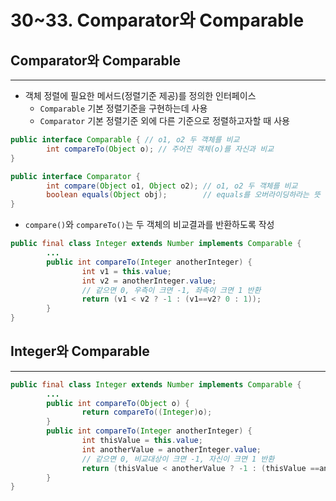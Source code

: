 # 30~33. Comparator와 Comparable

## Comparator와 Comparable

---

- 객체 정렬에 필요한 메서드(정렬기준 제공)를 정의한 인터페이스
    - `Comparable` 기본 정렬기준을 구현하는데 사용
    - `Comparator` 기본 정렬기준 외에 다른 기준으로 정렬하고자할 때 사용

```java
public interface Comparable { // o1, o2 두 객체를 비교
		int compareTo(Object o); // 주어진 객체(o)를 자신과 비교
}

public interface Comparator {
		int compare(Object o1, Object o2); // o1, o2 두 객체를 비교
		boolean equals(Object obj);        // equals를 오버라이딩하라는 뜻
}
```

- `compare()`와 `compareTo()`는 두 객체의 비교결과를 반환하도록 작성

```java
public final class Integer extends Number implements Comparable {
		...
		public int compareTo(Integer anotherInteger) {
				int v1 = this.value;
				int v2 = anotherInteger.value;
				// 같으면 0, 우측이 크면 -1, 좌측이 크면 1 반환
				return (v1 < v2 ? -1 : (v1==v2? 0 : 1));
		}
}
```

## Integer와 Comparable

---

```java
public final class Integer extends Number implements Comparable {
		...
		public int compareTo(Object o) {
				return compareTo((Integer)o);
		}
		public int compareTo(Integer anotherInteger) {
				int thisValue = this.value;
				int anotherValue = anotherInteger.value;
				// 같으면 0, 비교대상이 크면 -1, 자신이 크면 1 반환
				return (thisValue < anotherValue ? -1 : (thisValue ==anotherValue ? 0 : 1));
		}
}
```